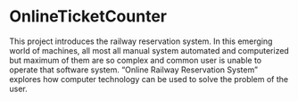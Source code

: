 # OnlineTicketCounter
This project introduces the railway reservation system. 
In this emerging world of machines, all most all manual system automated and computerized but maximum of them are so complex and common user is unable to operate that software system. “Online Railway Reservation System”  explores how computer technology can be used to solve the problem of the user. 
